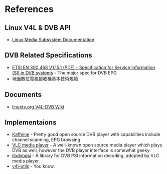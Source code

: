# References

## Linux V4L & DVB API

* [Linux Media Subsystem Documentation](https://www.kernel.org/doc/html/latest/media/index.html)

## DVB Related Specifications

* [ETSI EN 300 468 V1.15.1 (PDF) - Specification for Service Information (SI) in DVB systems](https://www.etsi.org/deliver/etsi_en/300400_300499/300468/01.15.01_60/en_300468v011501p.pdf) - The major spec for DVB EPG
* 地面數位電視接收機基本技術規範

## Documents

* [linuxtv.org V4L-DVB Wiki](https://www.linuxtv.org/wiki/index.php/Main_Page)

## Implementaions

* [Kaffeine](https://kde.org/applications/multimedia/org.kde.kaffeine) - Pretty good open source DVB player with capabilities include channel scanning, EPG browsing.
* [VLC media player](https://www.videolan.org/vlc/) - A well-known open source media player which plays DVB as well, however the DVB player interface is somewhat geeky.
* [libdvbpsi](https://www.videolan.org/developers/libdvbpsi.html) - A library for DVB PSI information decoding, adopted by VLC media player.
* [v4l-utils](https://git.linuxtv.org/v4l-utils.git) - You know.